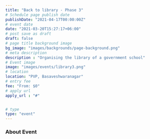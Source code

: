 ```yaml
---
title: "Back to library - Phase 3"
# Schedule page publish date
publishDate: "2021-04-17T00:00:00Z"
# event date
date: "2021-03-20T15:27:17+06:00"
# post save as draft
draft: false
# page title background image
bg_image: "images/backgrounds/page-background.png"
# meta description
description : "Organising the library of a government school"
# Event image
image: "images/events/library3.png"
# location
location: "PVP, Basaveshwaranagar"
# entry fee
fee: "From: $0"
# apply url
apply_url : "#"


# type
type: "event"
---
```


### About Event
